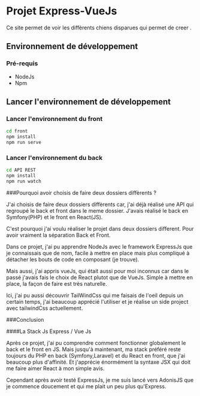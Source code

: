 # Projet Express-VueJs

Ce site permet de voir les diffèrents chiens disparues qui permet de creer .

## Environnement de développement

### Pré-requis

* NodeJs
* Npm

## Lancer l'environnement de développement

### Lancer l'environnement du front

```bash
cd front
npm install
npm run serve
```

### Lancer l'environnement du back

```bash
cd API REST
npm install
npm run watch
```

###Pourquoi avoir choisis de faire deux dossiers diffèrents ?

J'ai choisis de faire deux dossiers diffèrents car, j'ai déjà réalisé une API qui regroupé le back et front dans le 
meme dossier. J'avais réalisé le back en Symfony(PHP) et le front en React(JS).

C'est pourquoi j'ai voulu réaliser le projet dans deux dossiers different. Pour avoir vraiment la séparation Back et 
Front.

Dans ce projet, j'ai pu apprendre NodeJs avec le framework ExpressJs que je connaissais que de nom, facile à mettre 
en place mais plus compliqué à détacher les bouts de code en composant (je trouve).

Mais aussi, j'ai appris vueJs, qui était aussi pour moi inconnus car dans le passé j'avais fais le choix de React plutot
que de VueJs. Simple à mettre en place, la façon de faire est très naturelle.

Ici, j'ai pu aussi découvrir TailWindCss qui me faisais de l'oeil depuis un certain temps, j'ai beaucoup apprécié 
l'utiliser et je réalise un side project avec tailwindCss actuellement.

###Conclusion

####La Stack Js Express / Vue Js

Après ce projet, j'ai pu comprendre comment fonctionner globalement le back et le front en JS. Mais jusqu'à maintenant,
ma stack préféré reste toujours du PHP en back (Symfony,Laravel) et du React en front, que j'ai beaucoup plus d'affinité.
Et j'apprécie énormément la syntaxe JSX qui doit me faire aimer React à mon simple avis.

Cependant après avoir testé ExpressJs, je me suis lancé vers AdonisJS que je commence doucement et qui me plait 
un peu plus qu'Express.
